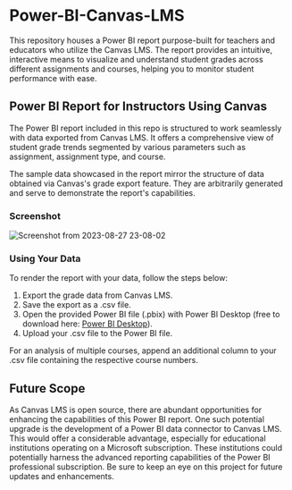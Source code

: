 # Power-BI-Canvas-LMS

This repository houses a Power BI report purpose-built for teachers and educators who utilize the Canvas LMS. The report provides an intuitive, interactive means to visualize and understand student grades across different assignments and courses, helping you to monitor student performance with ease.

## Power BI Report for Instructors Using Canvas

The Power BI report included in this repo is structured to work seamlessly with data exported from Canvas LMS. It offers a comprehensive view of student grade trends segmented by various parameters such as assignment, assignment type, and course.

The sample data showcased in the report mirror the structure of data obtained via Canvas's grade export feature. They are arbitrarily generated and serve to demonstrate the report's capabilities.

### Screenshot
![Screenshot from 2023-08-27 23-08-02](https://github.com/asdalexander/Power-BI-Canvas-LMS/assets/95765425/67085b12-01c9-4e6c-abab-93ecbc057d59)

### Using Your Data

To render the report with your data, follow the steps below:

1. Export the grade data from Canvas LMS.
2. Save the export as a .csv file.
3. Open the provided Power BI file (.pbix) with Power BI Desktop (free to download here: [Power BI Desktop](https://powerbi.microsoft.com/en-us/downloads/)).
4. Upload your .csv file to the Power BI file.

For an analysis of multiple courses, append an additional column to your .csv file containing the respective course numbers.

## Future Scope

As Canvas LMS is open source, there are abundant opportunities for enhancing the capabilities of this Power BI report. One such potential upgrade is the development of a Power BI data connector to Canvas LMS. This would offer a considerable advantage, especially for educational institutions operating on a Microsoft subscription. These institutions could potentially harness the advanced reporting capabilities of the Power BI professional subscription. Be sure to keep an eye on this project for future updates and enhancements.

